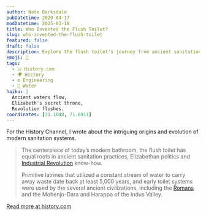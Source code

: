 ```yaml
---
author: Nate Barksdale
pubDatetime: 2020-04-17
modDatetime: 2025-03-18
title: Who Invented the Flush Toilet?
slug: who-invented-the-flush-toilet
featured: false
draft: false
description: Explore the flush toilet's journey from ancient sanitation innovation to modern necessity, tracing its evolution through history and technology.
emoji: 🚽
tags:
  - 🇭 History.com
  - 🌍 History
  - ⚙️ Engineering
  - 🌊 Water
haiku: |
  Ancient waters flow,  
  Elizabeth's secret throne,  
  Revolution flushes.
coordinates: [31.1048, 71.6911]
---
```


For the History Channel, I wrote about the intriguing origins and evolution of modern sanitation systems.

> The centerpiece of today’s modern bathroom, the flush toilet has equal roots in ancient sanitation practices, Elizabethan politics and [Industrial Revolution](https://www.history.com/topics/industrial-revolution/industrial-revolution) know-how.
>
> Primitive latrines that utilized a constant stream of water to carry away waste date back at least 5,000 years, and early toilet systems were used by the several ancient civilizations, including the [Romans](https://www.history.com/topics/ancient-rome/ancient-rome) and the Mohenjo-Dara and Harappa of the Indus Valley.

[Read more at history.com](https://www.history.com/news/who-invented-the-flush-toilet)
